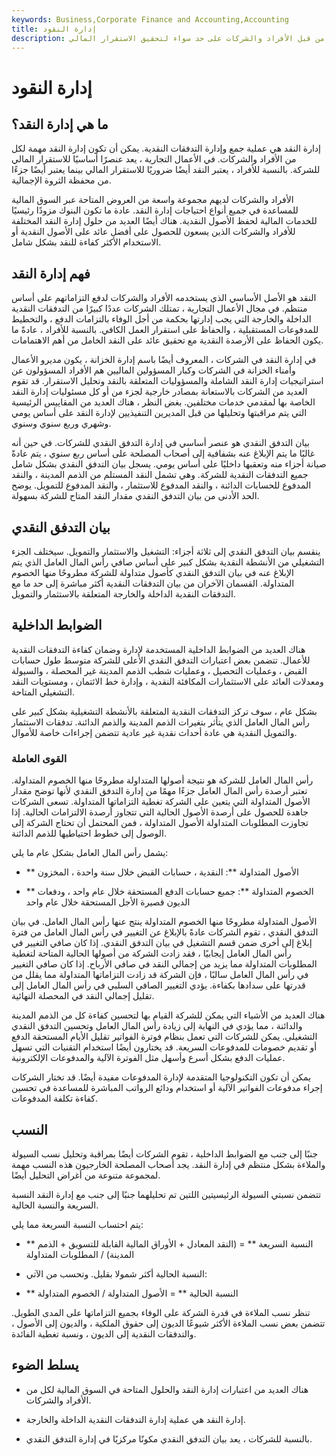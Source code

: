 ```yaml
---
keywords: Business,Corporate Finance and Accounting,Accounting
title: إدارة النقود
description: إدارة النقد هي عملية إدارة التدفقات النقدية الداخلة والخارجة. هناك حاجة إلى مراقبة النقد من قبل الأفراد والشركات على حد سواء لتحقيق الاستقرار المالي.
---
```


# إدارة النقود
## ما هي إدارة النقد؟

إدارة النقد هي عملية جمع وإدارة التدفقات النقدية. يمكن أن تكون إدارة النقد مهمة لكل من الأفراد والشركات. في الأعمال التجارية ، يعد عنصرًا أساسيًا للاستقرار المالي للشركة. بالنسبة للأفراد ، يعتبر النقد أيضًا ضروريًا للاستقرار المالي بينما يعتبر أيضًا جزءًا من محفظة الثروة الإجمالية.

الأفراد والشركات لديهم مجموعة واسعة من العروض المتاحة عبر السوق المالية للمساعدة في جميع أنواع احتياجات إدارة النقد. عادة ما تكون البنوك مزودًا رئيسيًا للخدمات المالية لحفظ الأصول النقدية. هناك أيضًا العديد من حلول إدارة النقد المختلفة للأفراد والشركات الذين يسعون للحصول على أفضل عائد على الأصول النقدية أو الاستخدام الأكثر كفاءة للنقد بشكل شامل.

## فهم إدارة النقد

النقد هو الأصل الأساسي الذي يستخدمه الأفراد والشركات لدفع التزاماتهم على أساس منتظم. في مجال الأعمال التجارية ، تمتلك الشركات عددًا كبيرًا من التدفقات النقدية الداخلة والخارجة التي يجب إدارتها بحكمة من أجل الوفاء بالتزامات الدفع ، والتخطيط للمدفوعات المستقبلية ، والحفاظ على استقرار العمل الكافي. بالنسبة للأفراد ، عادةً ما يكون الحفاظ على الأرصدة النقدية مع تحقيق عائد على النقد الخامل من أهم الاهتمامات.

في إدارة النقد في الشركات ، المعروف أيضًا باسم إدارة الخزانة ، يكون مديرو الأعمال وأمناء الخزانة في الشركات وكبار المسؤولين الماليين هم الأفراد المسؤولون عن استراتيجيات إدارة النقد الشاملة والمسؤوليات المتعلقة بالنقد وتحليل الاستقرار. قد تقوم العديد من الشركات بالاستعانة بمصادر خارجية لجزء من أو كل مسئوليات إدارة النقد الخاصة بها لمقدمي خدمات مختلفين. بغض النظر ، هناك العديد من المقاييس الرئيسية التي يتم مراقبتها وتحليلها من قبل المديرين التنفيذيين لإدارة النقد على أساس يومي وشهري وربع سنوي وسنوي.

بيان التدفق النقدي هو عنصر أساسي في إدارة التدفق النقدي للشركات. في حين أنه غالبًا ما يتم الإبلاغ عنه بشفافية إلى أصحاب المصلحة على أساس ربع سنوي ، يتم عادةً صيانة أجزاء منه وتعقبها داخليًا على أساس يومي. يسجل بيان التدفق النقدي بشكل شامل جميع التدفقات النقدية للشركة. وهي تشمل النقد المستلم من الذمم المدينة ، والنقد المدفوع للحسابات الدائنة ، والنقد المدفوع للاستثمار ، والنقد المدفوع للتمويل. يوضح الحد الأدنى من بيان التدفق النقدي مقدار النقد المتاح للشركة بسهولة.

## بيان التدفق النقدي

ينقسم بيان التدفق النقدي إلى ثلاثة أجزاء: التشغيل والاستثمار والتمويل. سيختلف الجزء التشغيلي من الأنشطة النقدية بشكل كبير على أساس صافي رأس المال العامل الذي يتم الإبلاغ عنه في بيان التدفق النقدي كأصول متداولة للشركة مطروحًا منها الخصوم المتداولة. القسمان الآخران من بيان التدفقات النقدية أكثر مباشرة إلى حد ما مع التدفقات النقدية الداخلة والخارجة المتعلقة بالاستثمار والتمويل.

## الضوابط الداخلية

هناك العديد من الضوابط الداخلية المستخدمة لإدارة وضمان كفاءة التدفقات النقدية للأعمال. تتضمن بعض اعتبارات التدفق النقدي الأعلى للشركة متوسط طول حسابات القبض ، وعمليات التحصيل ، وعمليات شطب الذمم المدينة غير المحصلة ، والسيولة ومعدلات العائد على الاستثمارات المكافئة النقدية ، وإدارة خط الائتمان ، ومستويات النقد التشغيلي المتاحة.

بشكل عام ، سوف تركز التدفقات النقدية المتعلقة بالأنشطة التشغيلية بشكل كبير على رأس المال العامل الذي يتأثر بتغيرات الذمم المدينة والذمم الدائنة. تدفقات الاستثمار والتمويل النقدية هي عادة أحداث نقدية غير عادية تتضمن إجراءات خاصة للأموال.

### القوى العاملة

رأس المال العامل للشركة هو نتيجة أصولها المتداولة مطروحًا منها الخصوم المتداولة. تعتبر أرصدة رأس المال العامل جزءًا مهمًا من إدارة التدفق النقدي لأنها توضح مقدار الأصول المتداولة التي يتعين على الشركة تغطية التزاماتها المتداولة. تسعى الشركات جاهدة للحصول على أرصدة الأصول الحالية التي تتجاوز أرصدة الالتزامات الحالية. إذا تجاوزت المطلوبات المتداولة الأصول المتداولة ، فمن المحتمل أن تحتاج الشركة إلى الوصول إلى خطوط احتياطيها للذمم الدائنة.

يشمل رأس المال العامل بشكل عام ما يلي:

- ** الأصول المتداولة **: النقدية ، حسابات القبض خلال سنة واحدة ، المخزون

- ** الخصوم المتداولة **: جميع حسابات الدفع المستحقة خلال عام واحد ، ودفعات الديون قصيرة الأجل المستحقة خلال عام واحد

الأصول المتداولة مطروحًا منها الخصوم المتداولة ينتج عنها رأس المال العامل. في بيان التدفق النقدي ، تقوم الشركات عادةً بالإبلاغ عن التغيير في رأس المال العامل من فترة إبلاغ إلى أخرى ضمن قسم التشغيل في بيان التدفق النقدي. إذا كان صافي التغيير في رأس المال العامل إيجابيًا ، فقد زادت الشركة من أصولها الحالية المتاحة لتغطية المطلوبات المتداولة مما يزيد من إجمالي النقد في صافي الأرباح. إذا كان صافي التغيير في رأس المال العامل سالبًا ، فإن الشركة قد زادت التزاماتها المتداولة مما يقلل من قدرتها على سدادها بكفاءة. يؤدي التغيير الصافي السلبي في رأس المال العامل إلى تقليل إجمالي النقد في المحصلة النهائية.

هناك العديد من الأشياء التي يمكن للشركة القيام بها لتحسين كفاءة كل من الذمم المدينة والدائنة ، مما يؤدي في النهاية إلى زيادة رأس المال العامل وتحسين التدفق النقدي التشغيلي. يمكن للشركات التي تعمل بنظام فوترة الفواتير تقليل الأيام المستحقة الدفع أو تقديم خصومات للمدفوعات السريعة. قد يختارون أيضًا استخدام التقنيات التي تسهل عمليات الدفع بشكل أسرع وأسهل مثل الفوترة الآلية والمدفوعات الإلكترونية.

يمكن أن تكون التكنولوجيا المتقدمة لإدارة المدفوعات مفيدة أيضًا. قد تختار الشركات إجراء مدفوعات الفواتير الآلية أو استخدام ودائع الرواتب المباشرة للمساعدة في تحسين كفاءة تكلفة المدفوعات.

## النسب

جنبًا إلى جنب مع الضوابط الداخلية ، تقوم الشركات أيضًا بمراقبة وتحليل نسب السيولة والملاءة بشكل منتظم في إدارة النقد. يجد أصحاب المصلحة الخارجيون هذه النسب مهمة لمجموعة متنوعة من أغراض التحليل أيضًا.

تتضمن نسبتي السيولة الرئيسيتين اللتين تم تحليلهما جنبًا إلى جنب مع إدارة النقد النسبة السريعة والنسبة الحالية.

يتم احتساب النسبة السريعة مما يلي:

- ** النسبة السريعة ** = (النقد المعادل + الأوراق المالية القابلة للتسويق + الذمم المدينة) / المطلوبات المتداولة

- النسبة الحالية أكثر شمولا بقليل. وتحسب من الآتي:

- ** النسبة الحالية ** = الأصول المتداولة / الخصوم المتداولة

تنظر نسب الملاءة في قدرة الشركة على الوفاء بجميع التزاماتها على المدى الطويل. تتضمن بعض نسب الملاءة الأكثر شيوعًا الديون إلى حقوق الملكية ، والديون إلى الأصول ، والتدفقات النقدية إلى الديون ، ونسبة تغطية الفائدة.

## يسلط الضوء

- هناك العديد من اعتبارات إدارة النقد والحلول المتاحة في السوق المالية لكل من الأفراد والشركات.

- إدارة النقد هي عملية إدارة التدفقات النقدية الداخلة والخارجة.

- بالنسبة للشركات ، يعد بيان التدفق النقدي مكونًا مركزيًا في إدارة التدفق النقدي.


